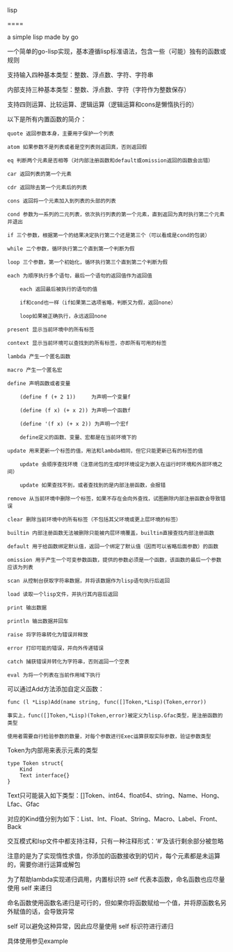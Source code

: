 lisp

====

a simple lisp made by go

一个简单的go-lisp实现，基本遵循lisp标准语法，包含一些（可能）独有的函数或规则

支持输入四种基本类型：整数、浮点数、字符、字符串

内部支持三种基本类型：整数、浮点数、字符（字符作为整数保存）

支持四则运算、比较运算、逻辑运算（逻辑运算和cons是懒惰执行的）

以下是所有内置函数的简介：

	quote 返回参数本身，主要用于保护一个列表

	atom 如果参数不是列表或者是空列表则返回真，否则返回假

	eq 判断两个元素是否相等（对内部注册函数和default或omission返回的函数会出错）

	car 返回列表的第一个元素

	cdr 返回除去第一个元素后的列表

	cons 返回将一个元素加入到列表的头部的列表

	cond 参数为一系列的二元列表，依次执行列表的第一个元素，直到返回为真时执行第二个元素并退出

	if 三个参数，根据第一个的结果决定执行第二个还是第三个（可以看成是cond的包装）
	
	while 二个参数，循环执行第二个直到第一个判断为假

	loop 三个参数，第一个初始化，循环执行第三个直到第二个判断为假

	each 为顺序执行多个语句，最后一个语句的返回值作为返回值
	
		each 返回最后被执行的语句的值

		if和cond也一样（if如果第二选项省略，判断又为假，返回none）

		loop如果被正确执行，永远返回none

	present 显示当前环境中的所有标签

	context 显示当前环境可以查找到的所有标签，亦即所有可用的标签

	lambda 产生一个匿名函数

	macro 产生一个匿名宏

	define 声明函数或者变量

		(define f (+ 2 1))	   为声明一个变量f

		(define (f x) (+ x 2)) 为声明一个函数f

		(define '(f x) (+ x 2)) 为声明一个宏f

		define定义的函数、变量、宏都是在当前环境下的

	update 用来更新一个标签的值，用法和lambda相同，但它只能更新已有的标签的值

		update 会顺序查找环境（注意闭包的生成时环境设定为嵌入在运行时环境和外部环境之间）

		update 如果查找不到，或者查找到的是内部注册函数，会报错

	remove 从当前环境中删除一个标签，如果不存在会向外查找，试图删除内部注册函数会导致错误

	clear 删除当前环境中的所有标签（不包括其父环境或更上层环境的标签）

	builtin 内部注册函数无法被删除只能被内层环境覆盖，builtin直接查找内部注册函数

	default 用于给函数绑定默认值，返回一个绑定了默认值（因而可以省略后面参数）的函数

	omission 用于产生一个可变参数函数，提供的参数必须是一个函数，该函数的最后一个参数应该为列表

	scan 从控制台获取字符串数据，并将该数据作为lisp语句执行后返回

	load 读取一个lisp文件，并执行其内容后返回

	print 输出数据

	println 输出数据并回车

	raise 将字符串转化为错误并释放

	error 打印可能的错误，并向外传递错误

	catch 捕获错误并转化为字符串，否则返回一个空表

	eval 为将一个列表在当前作用域下执行

可以通过Add方法添加自定义函数：

	func (l *Lisp)Add(name string, func([]Token,*Lisp)(Token,error))

	事实上，func([]Token,*Lisp)(Token,error)被定义为lisp.Gfac类型，是注册函数的类型

	使用者需要自行检验参数的数量，对每个参数进行Exec运算获取实际参数，验证参数类型

Token为内部用来表示元素的类型

	type Token struct{
		Kind
		Text interface{}
	}

Text只可能装入如下类型：[]Token、int64、float64、string、Name、Hong、Lfac、Gfac

对应的Kind值分别为如下：List、Int、Float、String、Macro、Label、Front、Back

交互模式和lsp文件中都支持注释，只有一种注释形式：‘#’及该行剩余部分被忽略

注意的是为了实现惰性求值，你添加的函数接收到的切片，每个元素都是未运算的，需要你进行运算或解包

为了帮助lambda实现递归调用，内置标识符 self 代表本函数，命名函数也应尽量使用 self 来递归

命名函数使用函数名递归是可行的，但如果你将函数赋给一个值，并将原函数名另外赋值的话，会导致异常

self 可以避免这种异常，因此应尽量使用 self 标识符进行递归

具体使用参见example
